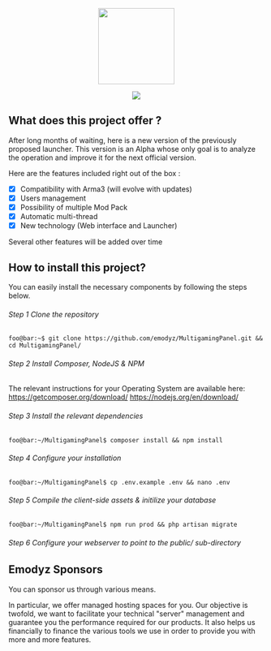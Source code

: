 <p align="center">
    <a href="https://ezgames.fr" target="_blank">
        <img src="https://flashmodz.fr/img/33844530.png" width="150">
    </a>
</p>
<p align="center">
    <img src="https://github.com/emodyz/MultigamingPanel/workflows/Emodyz%20v6/badge.svg">
</p>

## What does this project offer ?

After long months of waiting,
here is a new version of the previously proposed launcher.
This version is an Alpha whose only goal is to analyze the operation and improve it for the next official version.

Here are the features included right out of the box :

- [x] Compatibility with Arma3 (will evolve with updates)
- [x] Users management
- [x] Possibility of multiple Mod Pack
- [x] Automatic multi-thread
- [x] New technology (Web interface and Launcher)

Several other features will be added over time

## How to install this project?

You can easily install the necessary components by following the steps below.

###### Step 1 Clone the repository
```console
foo@bar:~$ git clone https://github.com/emodyz/MultigamingPanel.git && cd MultigamingPanel/
```

###### Step 2 Install Composer, NodeJS & NPM
The relevant instructions for your Operating System are available here: https://getcomposer.org/download/
                                                                        https://nodejs.org/en/download/

###### Step 3 Install the relevant dependencies
```console
foo@bar:~/MultigamingPanel$ composer install && npm install
```

###### Step 4 Configure your installation
```console
foo@bar:~/MultigamingPanel$ cp .env.example .env && nano .env
```

###### Step 5 Compile the client-side assets & initilize your database
```console
foo@bar:~/MultigamingPanel$ npm run prod && php artisan migrate
```

###### Step 6 Configure your webserver to point to the public/ sub-directory

## Emodyz Sponsors

You can sponsor us through various means. 

In particular, we offer managed hosting spaces for you. 
Our objective is twofold, 
we want to facilitate your technical "server" management and guarantee you the performance required for our products.
It also helps us financially to finance the various tools we use in order to provide you with more and more features.
